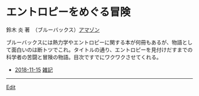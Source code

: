# エントロピーをめぐる冒険

鈴木 炎 著　（ブルーバックス）[アマゾン](http://amzn.asia/d/7ZnDpTR)



ブルーバックスには熱力学やエントロピーに関する本が何冊もあるが、物語として面白いのは断トツでこれ。タイトルの通り、エントロピーを見付けだすまでの科学者の苦闘と冒険の物語。目次ですでにワクワクさせてくれる。




* [2018-11-15](2018-11-15.md)  [雑記](雑記.md) 




----
[Edit](https://github.com/vitroid/vitroid.github.io/edit/master/MD/エントロピーをめぐる冒険.md)

